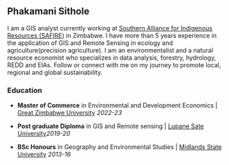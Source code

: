 ## Phakamani Sithole

I am a GIS analyst currently working at [Southern Alliance for Indigenous Resources (SAFIRE)](https://www.linkedin.com/company/safire-linkedin-page-2021/) in Zimbabwe. I have more than 5 years experience in the application of GIS and Remote Sensing in ecology and agriculture(precision agriculture). I am an environmentalist and a natural resource economist who specializes in data analysis, forestry, hydrology, REDD and EIAs. Follow or connect with me on my journey to promote local, regional and global sustainability.

### Education

* **Master of Commerce** in Environmental and Development Economics | [Great Zimbabwe University](https://www.gzu.ac.zw/) _2022-23_

* **Post graduate Diploma** in GIS and Remote sensing | [Lupane Sate University](lsu.ac.zw)_2019-20_

* **BSc Honours** in Geography and Environmental Studies | [Midlands State University](msu.ac.zw) _2013-16_


